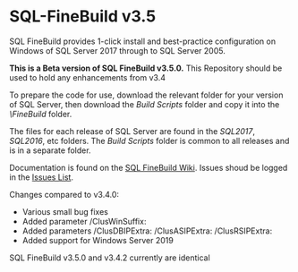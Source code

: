 # SQL-FineBuild v3.5

SQL FineBuild provides 1-click install and best-practice configuration on Windows of SQL Server 2017 through to SQL Server 2005.

**This is a Beta version of SQL FineBuild v3.5.0.**  This Repository should be used to hold any enhancements from v3.4

To prepare the code for use, download the relevant folder for your version of SQL Server, then download the _Build Scripts_ folder and copy it into the _\FineBuild_ folder.  

The files for each release of SQL Server are found in the _SQL2017_, _SQL2016_, etc folders.  The _Build Scripts_ folder is common to all releases and is in a separate folder.

Documentation is found on the [SQL FineBuild Wiki](https://github.com/SQL-FineBuild/Common/wiki).  Issues shoud be logged in the [Issues List](https://github.com/SQL-FineBuild/Common/issues).

Changes compared to v3.4.0:

* Various small bug fixes
* Added parameter /ClusWinSuffix:
* Added parameters /ClusDBIPExtra: /ClusASIPExtra: /ClusRSIPExtra:
* Added support for Windows Server 2019

SQL FineBuild v3.5.0 and v3.4.2 currently are identical
